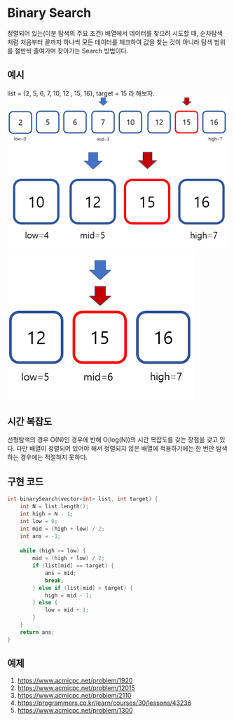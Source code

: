 # Binary Search
정렬되어 있는(이분 탐색의 주요 조건) 배열에서 데이터를 찾으려 시도할 때, 순차탐색처럼 처음부터 끝까지 하나씩 모든 데이터를 체크하여 값을 찾는 것이 아니라 탐색 범위를 절반씩 줄여가며 찾아가는 Search 방법이다.

## 예시
list = {2, 5, 6, 7, 10, 12 , 15, 16}, target = 15 라 해보자.
![](./img/1.png)
![](./img/2.png)
![](./img/3.png)

## 시간 복잡도
선형탐색의 경우 O(N)인 경우에 반해 O(log(N))의 시간 복잡도를 갖는 장점을 갖고 있다. 
다만 배열이 정렬되어 있어야 해서 정렬되지 않은 배열에 적용하기에는 한 번만 탐색하는 경우에는 적절하지 못하다. 


## 구현 코드
```cpp
int binarySearch(vector<int> list, int target) {
    int N = list.length();
    int high = N - 1;
    int low = 0;
    int mid = (high + low) / 2;
    int ans = -1;

    while (high >= low) {
        mid = (high + low) / 2;
        if (list[mid] == target) {
            ans = mid;
            break;
        } else if (list[mid] > target) {
            high = mid - 1;
        } else {
            low = mid + 1;
        }
    }
    return ans;
}
```

## 예제
1. https://www.acmicpc.net/problem/1920
2. https://www.acmicpc.net/problem/12015
3. https://www.acmicpc.net/problem/2110
4. https://programmers.co.kr/learn/courses/30/lessons/43236
5. https://www.acmicpc.net/problem/1300